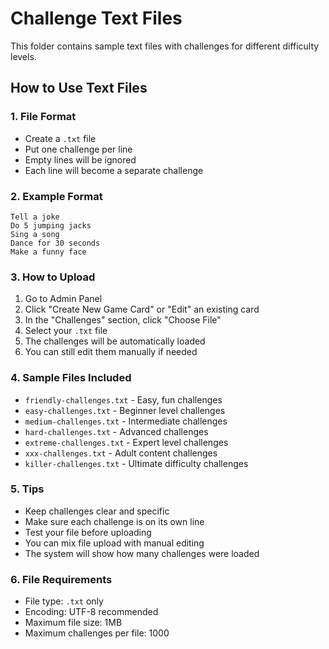 # Challenge Text Files

This folder contains sample text files with challenges for different difficulty levels.

## How to Use Text Files

### 1. File Format
- Create a `.txt` file
- Put one challenge per line
- Empty lines will be ignored
- Each line will become a separate challenge

### 2. Example Format
```
Tell a joke
Do 5 jumping jacks
Sing a song
Dance for 30 seconds
Make a funny face
```

### 3. How to Upload
1. Go to Admin Panel
2. Click "Create New Game Card" or "Edit" an existing card
3. In the "Challenges" section, click "Choose File"
4. Select your `.txt` file
5. The challenges will be automatically loaded
6. You can still edit them manually if needed

### 4. Sample Files Included
- `friendly-challenges.txt` - Easy, fun challenges
- `easy-challenges.txt` - Beginner level challenges
- `medium-challenges.txt` - Intermediate challenges
- `hard-challenges.txt` - Advanced challenges
- `extreme-challenges.txt` - Expert level challenges
- `xxx-challenges.txt` - Adult content challenges
- `killer-challenges.txt` - Ultimate difficulty challenges

### 5. Tips
- Keep challenges clear and specific
- Make sure each challenge is on its own line
- Test your file before uploading
- You can mix file upload with manual editing
- The system will show how many challenges were loaded

### 6. File Requirements
- File type: `.txt` only
- Encoding: UTF-8 recommended
- Maximum file size: 1MB
- Maximum challenges per file: 1000 